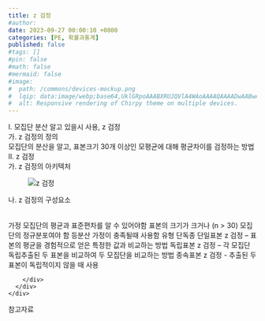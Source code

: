 ```yaml
---
title: z 검정
#author: 
date: 2023-09-27 00:00:10 +0800
categories: [PE, 확률과통계]
published: false
#tags: []
#pin: false
#math: false
#mermaid: false
#image:
#  path: /commons/devices-mockup.png
#  lqip: data:image/webp;base64,UklGRpoAAABXRUJQVlA4WAoAAAAQAAAADwAABwAAQUxQSDIAAAARL0AmbZurmr57yyIiqE8oiG0bejIYEQTgqiDA9vqnsUSI6H+oAERp2HZ65qP/VIAWAFZQOCBCAAAA8AEAnQEqEAAIAAVAfCWkAALp8sF8rgRgAP7o9FDvMCkMde9PK7euH5M1m6VWoDXf2FkP3BqV0ZYbO6NA/VFIAAAA
#  alt: Responsive rendering of Chirpy theme on multiple devices.
---
```


<div class="post-wrap">
  <div class="para">
    <div class="para-title">
      I. 모집단 분산 알고 있을시 사용, z 검정
    </div>
    <div class="para-cntnt">
      <div class="para">
        <div class="para-title">
          가. z 검정의 정의
        </div>
        <div class="para-cntnt">
            모집단의 분산을 알고, 표본크기 30개 이상인 모평균에 대해 평균차이를 검정하는 방법
        </div>
      </div>
    </div>
  </div>
  
  <div class="para">
    <div class="para-title">
      II. z 검정
    </div>
    <div class="para-cntnt">
      <div class="para">
        <div class="para-title">
          가. z 검정의 아키텍처
        </div>
        <div class="para-cntnt">
          <figure class="post-figure">
            <img src="/assets/img/posts/z-검정.png" alt="z 검정">
<!--            <figcaption>Source: Unveiling the Metaverse: Exploring Emerging Trends, Multifaceted Perspectives, and Future Challenges</figcaption>-->
          </figure>
        </div>
      </div>
      <div class="para">
        <div class="para-title">
          나. z 검정의 구성요소
        </div>
        <div class="para-cntnt">
          <table class="post-table">
          </table>
          가정
  모집단의 평균과 표준편차를 알 수 있어야함
  표본의 크기가 크거나 (n &gt; 30) 모집단의 정규분포여야 함
  등분산 가정이 충족될때 사용함
유형 단독종
  단일표본 z 검정 – 표본의 평균을 경험적으로 얻은 특정한 값과 비교하는 방법
  독립표본 z 검정 – 각 모집단 독립추출된 두 표본을 비교하여 두 모집단을 비교하는 방법
  종속표본 z 검정 - 추출된 두 표본이 독립적이지 않을 때 사용

        </div>
      </div>
    </div>
  </div>

  <div class="refr-wrap">
    <div class="refr-title">
        참고자료
    </div>
    <ol class="refr-list">
    <!--    <li>(나현식, 최대선) <a target="_blank" href="https://scienceon.kisti.re.kr/commons/util/originalView.do?cn=JAKO202225948430499&oCn=JAKO202225948430499&dbt=JAKO&journal=NJOU00291864">메타버스 보안 위협 요소 및 대응 방안 검토</a></li>-->
    <!--    <li>(M. Uddin, S. Manickam, H. Ullah, M. Obaidat and A. Dandoush) <a target="_blank" href="https://ieeexplore.ieee.org/abstract/document/10138386">Unveiling the Metaverse: Exploring Emerging Trends, Multifaceted Perspectives, and Future Challenges</a></li>-->
    </ol>
  </div>
</div>
